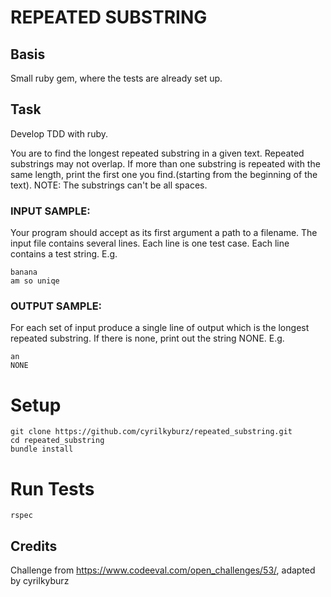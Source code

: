 # REPEATED SUBSTRING

## Basis

Small ruby gem, where the tests are already set up.

## Task

Develop TDD with ruby.

You are to find the longest repeated substring in a given text. Repeated substrings may not overlap. If more than one substring is repeated with the same length, print the first one you find.(starting from the beginning of the text).
NOTE: The substrings can't be all spaces.


### INPUT SAMPLE:

Your program should accept as its first argument a path to a filename. The input file contains several lines. Each line is one test case. Each line contains a test string. E.g.

```
banana
am so uniqe
```

### OUTPUT SAMPLE:

For each set of input produce a single line of output which is the longest repeated substring. If there is none, print out the string NONE. E.g.

```
an
NONE
```

# Setup

```
git clone https://github.com/cyrilkyburz/repeated_substring.git
cd repeated_substring
bundle install
```

# Run Tests

```
rspec
```

## Credits

Challenge from https://www.codeeval.com/open_challenges/53/, adapted by cyrilkyburz
